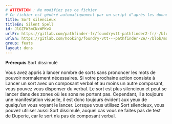 ```yaml
---
# ATTENTION : Ne modifiez pas ce fichier
# Ce fichier est généré automatiquement par un script d'après les données du module Foundry VTT officiel et de sa traduction
title: Sort silencieux
titleEn: Silent Spell
id: JlGZFW3mCNxWPKvX
urlFr: https://gitlab.com/pathfinder-fr/foundryvtt-pathfinder2-fr/-/blob/master/data/feats/JlGZFW3mCNxWPKvX.htm
urlEn: https://gitlab.com/hooking/foundry-vtt---pathfinder-2e/-/blob/master/packs/data/feats.db/silent-spell.json
group: feats
layout: dons
---
```

**Prérequis** Sort dissimulé

Vous avez appris à lancer nombre de sorts sans prononcer les mots de pouvoir normalement nécessaires. Si votre prochaine action consiste à Lancer un sort avec un composant verbal et au moins un autre composant, vous pouvez vous dispenser du verbal. Le sort est plus silencieux et peut se lancer dans des zones où les sons ne portent pas. Cependant, il a toujours une manifestation visuelle, il est donc toujours évident aux yeux de quelqu’un vous voyant le lancer. Lorsque vous utilisez Sort silencieux, vous pouvez utiliser aussi Sort dissimulé, auquel cas vous ne faites pas de test de Duperie, car le sort n’a pas de composant verbal.


